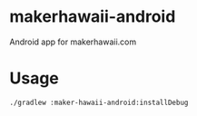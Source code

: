 # makerhawaii-android
Android app for makerhawaii.com

# Usage
`./gradlew :maker-hawaii-android:installDebug`
